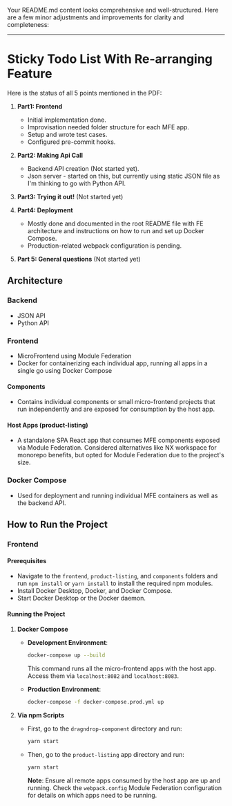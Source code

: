Your README.md content looks comprehensive and well-structured. Here are a few minor adjustments and improvements for clarity and completeness:

---

# Sticky Todo List With Re-arranging Feature

Here is the status of all 5 points mentioned in the PDF:

1. **Part1: Frontend**

   - Initial implementation done.
   - Improvisation needed folder structure for each MFE app.
   - Setup and wrote test cases.
   - Configured pre-commit hooks.

2. **Part2: Making Api Call**

   - Backend API creation (Not started yet).
   - Json server - started on this, but currently using static JSON file as I'm thinking to go with Python API.

3. **Part3: Trying it out!** (Not started yet)

4. **Part4: Deployment**

   - Mostly done and documented in the root README file with FE architecture and instructions on how to run and set up Docker Compose.
   - Production-related webpack configuration is pending.

5. **Part 5: General questions** (Not started yet)

## Architecture

### Backend

- JSON API
- Python API

### Frontend

- MicroFrontend using Module Federation
- Docker for containerizing each individual app, running all apps in a single go using Docker Compose

#### Components

- Contains individual components or small micro-frontend projects that run independently and are exposed for consumption by the host app.

#### Host Apps (product-listing)

- A standalone SPA React app that consumes MFE components exposed via Module Federation. Considered alternatives like NX workspace for monorepo benefits, but opted for Module Federation due to the project's size.

### Docker Compose

- Used for deployment and running individual MFE containers as well as the backend API.

## How to Run the Project

### Frontend

#### Prerequisites

- Navigate to the `frontend`, `product-listing`, and `components` folders and run `npm install` or `yarn install` to install the required npm modules.
- Install Docker Desktop, Docker, and Docker Compose.
- Start Docker Desktop or the Docker daemon.

#### Running the Project

1. **Docker Compose**

   - **Development Environment**:

     ```sh
     docker-compose up --build
     ```

     This command runs all the micro-frontend apps with the host app. Access them via `localhost:8082` and `localhost:8083`.

   - **Production Environment**:

     ```sh
     docker-compose -f docker-compose.prod.yml up
     ```

2. **Via npm Scripts**

   - First, go to the `dragndrop-component` directory and run:

     ```sh
     yarn start
     ```

   - Then, go to the `product-listing` app directory and run:

     ```sh
     yarn start
     ```

     **Note**: Ensure all remote apps consumed by the host app are up and running. Check the `webpack.config` Module Federation configuration for details on which apps need to be running.
